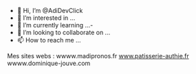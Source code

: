 - 👋 Hi, I’m @AdiDevClick
- 👀 I’m interested in ...
- 🌱 I’m currently learning ...- 
- 💞️ I’m looking to collaborate on ...
- 📫 How to reach me ...

Mes sites webs : 
wwww.madipronos.fr
www.patisserie-authie.fr
wwww.dominique-jouve.com


<!---
AdiDevClick/AdiDevClick is a ✨ special ✨ repository because its `README.md` (this file) appears on your GitHub profile.
You can click the Preview link to take a look at your changes.
--->
